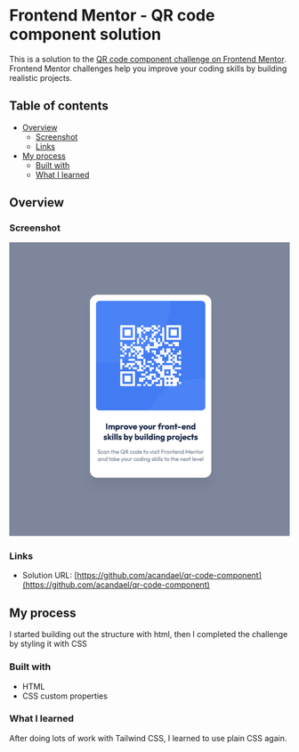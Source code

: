 # Frontend Mentor - QR code component solution

This is a solution to the [QR code component challenge on Frontend Mentor](https://www.frontendmentor.io/challenges/qr-code-component-iux_sIO_H). Frontend Mentor challenges help you improve your coding skills by building realistic projects.

## Table of contents

- [Overview](#overview)
  - [Screenshot](#screenshot)
  - [Links](#links)
- [My process](#my-process)
  - [Built with](#built-with)
  - [What I learned](#what-i-learned)

## Overview

### Screenshot

![](images/screenshot.jpg)

### Links

- Solution URL: [https://github.com/acandael/qr-code-component](https://github.com/acandael/qr-code-component)

## My process

I started building out the structure with html, then I completed the challenge by styling it with CSS

### Built with

- HTML
- CSS custom properties

### What I learned

After doing lots of work with Tailwind CSS, I learned to use plain CSS again.
